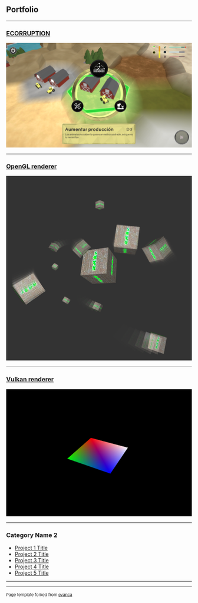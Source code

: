 ## Portfolio

---


### [ECORRUPTION](/sample_page)
<img src="images/ecorruption/1.png?raw=true"/>

---
### [OpenGL renderer](/pdf/sample_presentation.pdf)
<img src="images/motor/main.png?raw=true"/>

---
### [Vulkan renderer](http://example.com/)
<img src="images/vulkan/main.png?raw=true"/>

---

### Category Name 2

- [Project 1 Title](http://example.com/)
- [Project 2 Title](http://example.com/)
- [Project 3 Title](http://example.com/)
- [Project 4 Title](http://example.com/)
- [Project 5 Title](http://example.com/)

---




---
<p style="font-size:11px">Page template forked from <a href="https://github.com/evanca/quick-portfolio">evanca</a></p>
<!-- Remove above link if you don't want to attibute -->
